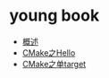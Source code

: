 
# young book

* [概述](README.md)
* [CMake之Hello](01_CMake之Hello.md)
* [CMake之单target](02_CMake之单target.md)
